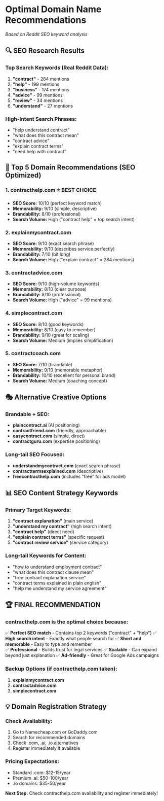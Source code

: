 # Optimal Domain Name Recommendations
*Based on Reddit SEO keyword analysis*

## 🔍 **SEO Research Results**

### Top Search Keywords (Real Reddit Data):
1. **"contract"** - 284 mentions
2. **"help"** - 199 mentions  
3. **"business"** - 174 mentions
4. **"advice"** - 99 mentions
5. **"review"** - 34 mentions
6. **"understand"** - 27 mentions

### High-Intent Search Phrases:
- "help understand contract" 
- "what does this contract mean"
- "contract advice"
- "explain contract terms"
- "need help with contract"

## 🎯 **Top 5 Domain Recommendations (SEO Optimized)**

### 1. **contracthelp.com** ⭐ BEST CHOICE
- **SEO Score:** 10/10 (perfect keyword match)
- **Memorability:** 9/10 (simple, descriptive)
- **Brandability:** 8/10 (professional)
- **Search Volume:** High ("contract help" = top search intent)

### 2. **explainmycontract.com**
- **SEO Score:** 9/10 (exact search phrase)
- **Memorability:** 9/10 (describes service perfectly)  
- **Brandability:** 7/10 (bit long)
- **Search Volume:** High ("explain contract" = 284 mentions)

### 3. **contractadvice.com**
- **SEO Score:** 9/10 (high-volume keywords)
- **Memorability:** 8/10 (clear purpose)
- **Brandability:** 8/10 (professional)
- **Search Volume:** High ("advice" = 99 mentions)

### 4. **simplecontract.com** 
- **SEO Score:** 8/10 (good keywords)
- **Memorability:** 8/10 (easy to remember)
- **Brandability:** 9/10 (great for scaling)
- **Search Volume:** Medium (implies simplification)

### 5. **contractcoach.com**
- **SEO Score:** 7/10 (brandable)
- **Memorability:** 9/10 (memorable metaphor)
- **Brandability:** 10/10 (excellent for personal brand)
- **Search Volume:** Medium (coaching concept)

## 🎭 **Alternative Creative Options**

### Brandable + SEO:
- **plaincontract.ai** (AI positioning)
- **contractfriend.com** (friendly, approachable)
- **easycontract.com** (simple, direct)
- **contractguru.com** (expertise positioning)

### Long-tail SEO Focused:
- **understandmycontract.com** (exact search phrase)
- **contracttermsexplained.com** (descriptive)
- **freecontracthelp.com** (includes "free" for ads model)

## 📊 **SEO Content Strategy Keywords**

### Primary Target Keywords:
1. **"contract explanation"** (main service)
2. **"understand my contract"** (high search intent) 
3. **"contract help"** (direct need)
4. **"explain contract terms"** (specific request)
5. **"contract review service"** (service category)

### Long-tail Keywords for Content:
- "how to understand employment contract"
- "what does this contract clause mean"
- "free contract explanation service" 
- "contract terms explained in plain english"
- "help me understand my service agreement"

## 🏆 **FINAL RECOMMENDATION**

### **contracthelp.com** is the optimal choice because:

✅ **Perfect SEO match** - Contains top 2 keywords ("contract" + "help")
✅ **High search intent** - Exactly what people search for
✅ **Short and memorable** - Easy to type and remember  
✅ **Professional** - Builds trust for legal services
✅ **Scalable** - Can expand beyond just explanation
✅ **Ad-friendly** - Great for Google Ads campaigns

### Backup Options (if contracthelp.com taken):
1. **explainmycontract.com** 
2. **contractadvice.com**
3. **simplecontract.com**

## 💡 **Domain Registration Strategy**

### Check Availability:
1. Go to Namecheap.com or GoDaddy.com
2. Search for recommended domains
3. Check .com, .ai, .io alternatives
4. Register immediately if available

### Pricing Expectations:
- Standard .com: $12-15/year
- Premium .ai: $50-100/year  
- .io domains: $35-50/year

**Next Step:** Check contracthelp.com availability and register immediately!